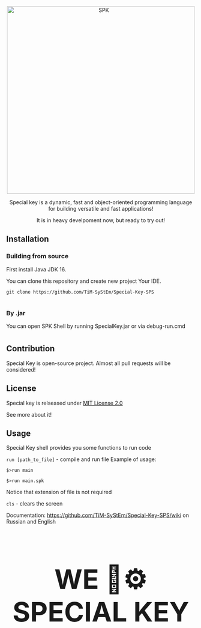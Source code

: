 <div align="center">
  <img src="branding/icon.png" width="500" alt="SPK">
  
Special key is a dynamic, fast and object-oriented programming language for building versatile and fast applications!

It is in heavy develpoment now, but ready to try out!
</div>

## Installation
### Building from source
First install Java JDK 16.

You can clone this repository and create new project Your IDE.

`
git clone https://github.com/TiM-SyStEm/Special-Key-SPS
`
#
### By .jar
You can open SPK Shell by running SpecialKey.jar or via debug-run.cmd
#
## Contribution
Special Key is open-source project. Almost all pull requests will be considered!

## License
Special key is relseased under <a href="https://en.wikipedia.org/w/index.php?search=MIT%20License&title=Special%3ASearch&ns0=1">MIT License 2.0</a>

See more about it!

## Usage
Special Key shell provides you some functions to run code

`run [path_to_file]` - compile and run file
Example of usage:

`$>run main`

`$>run main.spk`

Notice that extension of file is not required

`cls` - clears the screen

Documentation: https://github.com/TiM-SyStEm/Special-Key-SPS/wiki on Russian and English

<h1 align="middle" style="font-size: 72px;">WE 💖⚙️ SPECIAL KEY</h1>
